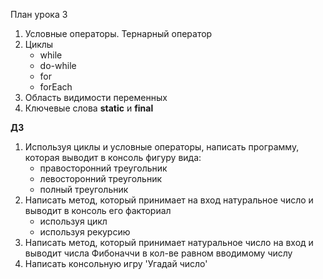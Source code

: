 План урока 3

1. Условные операторы. Тернарный оператор
2. Циклы
    - while
    - do-while
    - for
    - forEach
3. Область видимости переменных
4. Ключевые слова **static** и **final**

**ДЗ**

1. Используя циклы и условные операторы, написать программу, которая выводит в консоль фигуру вида:
   - правосторонний треугольник
   - левосторонний треугольник
   - полный треугольник
2. Написать метод, который принимает на вход натуральное число и выводит в консоль его факториал
   - используя цикл
   - используя рекурсию
3. Написать метод, который принимает натуральное число на вход и выводит числа Фибоначчи в кол-ве равном вводимому числу
4. Написать консольную игру 'Угадай число'
